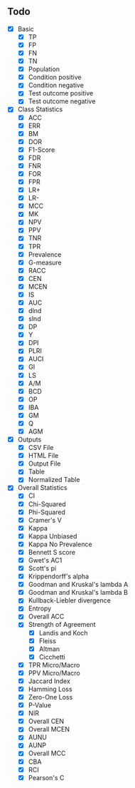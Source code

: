## Todo

- [x] Basic
  - [x] TP
  - [x] FP
  - [x] FN
  - [x] TN
  - [x] Population
  - [x] Condition positive
  - [x] Condition negative 
  - [x] Test outcome positive
  - [x] Test outcome negative
- [x] Class Statistics
  - [x] ACC
  - [x] ERR
  - [x] BM
  - [x] DOR
  - [x] F1-Score
  - [x] FDR
  - [x] FNR
  - [x] FOR
  - [x] FPR
  - [x] LR+
  - [x] LR-
  - [x] MCC
  - [x] MK
  - [x] NPV
  - [x] PPV
  - [x] TNR
  - [x] TPR
  - [x] Prevalence
  - [x] G-measure
  - [x] RACC
  - [x] CEN
  - [x] MCEN
  - [x] IS
  - [x] AUC
  - [x] dlnd
  - [x] slnd
  - [x] DP
  - [x] Y
  - [x] DPI
  - [x] PLRI
  - [x] AUCI
  - [x] GI
  - [x] LS
  - [x] A/M
  - [x] BCD
  - [x] OP
  - [x] IBA
  - [x] GM
  - [x] Q
  - [x] AGM
- [x] Outputs
  - [x] CSV File
  - [x] HTML File
  - [x] Output File
  - [x] Table
  - [x] Normalized Table
- [x] Overall Statistics
  - [x] CI
  - [x] Chi-Squared
  - [x] Phi-Squared
  - [x] Cramer's V
  - [x] Kappa
  - [x] Kappa Unbiased
  - [x] Kappa No Prevalence
  - [x] Bennett S score
  - [x] Gwet's AC1
  - [x] Scott's pi
  - [x] Krippendorff's alpha
  - [x] Goodman and Kruskal's lambda A
  - [x] Goodman and Kruskal's lambda B
  - [x] Kullback-Liebler divergence
  - [x] Entropy
  - [x] Overall ACC
  - [x] Strength of Agreement
    - [x] Landis and Koch
    - [x] Fleiss
    - [x] Altman
    - [x] Cicchetti 
  - [x] TPR Micro/Macro
  - [x] PPV Micro/Macro
  - [x] Jaccard Index
  - [x] Hamming Loss
  - [x] Zero-One Loss
  - [x] P-Value
  - [x] NIR
  - [x] Overall CEN
  - [x] Overall MCEN
  - [x] AUNU
  - [x] AUNP
  - [x] Overall MCC
  - [x] CBA
  - [x] RCI
  - [x] Pearson's C